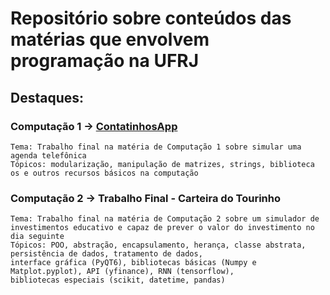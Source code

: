 # Repositório sobre conteúdos das matérias que envolvem programação na UFRJ

## Destaques:
### **Computação 1 -> [ContatinhosApp](https://github.com/Victor-BM/UFRJ/blob/main/Computação%20I/Atividades/Trabalho%20Final%20-%20ContatinhosApp/Trabalho%20Final%20-%20ContatinhosApp.zip)**
    Tema: Trabalho final na matéria de Computação 1 sobre simular uma agenda telefônica
    Tópicos: modularização, manipulação de matrizes, strings, biblioteca os e outros recursos básicos na computação

### **Computação 2 -> Trabalho Final - Carteira do Tourinho**
    Tema: Trabalho final na matéria de Computação 2 sobre um simulador de investimentos educativo e capaz de prever o valor do investimento no dia seguinte
    Tópicos: POO, abstração, encapsulamento, herança, classe abstrata, persistência de dados, tratamento de dados, 
    interface gráfica (PyQT6), bibliotecas básicas (Numpy e Matplot.pyplot), API (yfinance), RNN (tensorflow),
    bibliotecas especiais (scikit, datetime, pandas)
